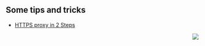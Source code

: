 ## Some tips and tricks

- [HTTPS proxy in 2 Steps](https://gist.github.com/argami/f4ebf6025ea15460e2f7a68bccd12aca)

<picture>
<source
  srcset="https://github-readme-stats.vercel.app/api?username=argami&count_private=true&show_icons=true&theme=github_dark_dimmed"
  media="(prefers-color-scheme: dark)"
/>
<img align="right" src="https://github-readme-stats.vercel.app/api?username=argami&count_private=true&show_icons=true" />
</picture>
